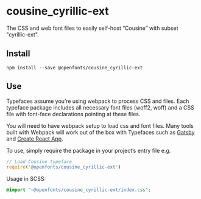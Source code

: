 
# cousine_cyrillic-ext

The CSS and web font files to easily self-host “Cousine” with subset "cyrillic-ext".

## Install

`npm install --save @openfonts/cousine_cyrillic-ext`

## Use

Typefaces assume you’re using webpack to process CSS and files. Each typeface
package includes all necessary font files (woff2, woff) and a CSS file with
font-face declarations pointing at these files.

You will need to have webpack setup to load css and font files. Many tools built
with Webpack will work out of the box with Typefaces such as [Gatsby](https://github.com/gatsbyjs/gatsby)
and [Create React App](https://github.com/facebookincubator/create-react-app).

To use, simply require the package in your project’s entry file e.g.

```javascript
// Load Cousine typeface
require('@openfonts/cousine_cyrillic-ext')
```

Usage in SCSS:
```scss
@import "~@openfonts/cousine_cyrillic-ext/index.css";
```

